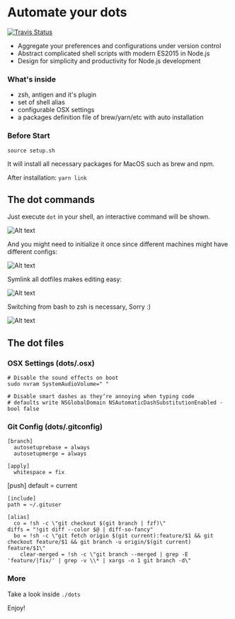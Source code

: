 # Automate your dots

<a href="https://travis-ci.org/yhjor1212/dotfiles">
	<img alt="Travis Status" src="https://img.shields.io/travis/yhjor1212/dotfiles.svg">
</a>

- Aggregate your preferences and configurations under version control
- Abstract complicated shell scripts with modern ES2015 in Node.js
- Design for simplicity and productivity for Node.js development

### What's inside

- zsh, antigen and it's plugin
- set of shell alias
- configurable OSX settings
- a packages definition file of brew/yarn/etc with auto installation

### Before Start

`source setup.sh`

It will install all necessary packages for MacOS such as brew and npm.

After installation: `yarn link`

## The dot commands

Just execute `dot` in your shell, an interactive command will be shown.

![Alt text](docs/main.png?raw=true "dot command")

And you might need to initialize it once since different machines might have different configs:

![Alt text](docs/init.png?raw=true "init")

Symlink all dotfiles makes editing easy:

![Alt text](docs/symlink.png?raw=true "symlink")

Switching from bash to zsh is necessary, Sorry :)

![Alt text](docs/setup.png?raw=true "setup")

## The dot files

### OSX Settings (dots/.osx)

	# Disable the sound effects on boot
	sudo nvram SystemAudioVolume=" "

	# Disable smart dashes as they’re annoying when typing code
	# defaults write NSGlobalDomain NSAutomaticDashSubstitutionEnabled -bool false

### Git Config (dots/.gitconfig)

	[branch]
	  autosetuprebase = always
	  autosetupmerge = always

	[apply]
	  whitespace = fix

  [push]
    default = current

	[include]
   	path = ~/.gituser

	[alias]
	  co = !sh -c \"git checkout $(git branch | fzf)\"
   	diffs = "!git diff --color $@ | diff-so-fancy"
 	  bo = !sh -c \"git fetch origin $(git current):feature/$1 && git checkout feature/$1 && git branch -u origin/$(git current) feature/$1\"
		clear-merged = !sh -c \"git branch --merged | grep -E 'feature/|fix/' | grep -v \\* | xargs -n 1 git branch -d\"

### More

Take a look inside `./dots`

Enjoy!
